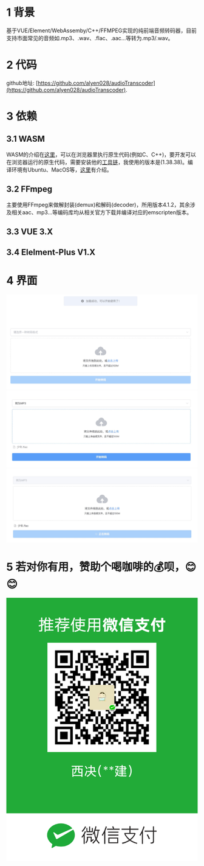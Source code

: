 # 1 背景
基于VUE/Element/WebAssemby/C++/FFMPEG实现的纯前端音频转码器，目前支持市面常见的音频如.mp3、.wav、.flac、.aac...等转为.mp3/.wav。
# 2 代码
github地址: [https://github.com/alyen028/audioTranscoder](https://github.com/alyen028/audioTranscoder).
# 3 依赖
## 3.1 WASM
WASM的介绍在[这里](https://webassembly.org/)，可以在浏览器里执行原生代码(例如C、C++)，要开发可以在浏览器运行的原生代码，需要安装他的[工具链](https://emscripten.org/docs/getting_started/downloads.html)，我使用的版本是(1.38.38)。编译环境有Ubuntu、MacOS等，[这里](https://emscripten.org/docs/getting_started/downloads.html#platform-notes-installation-instructions-sdk)有介绍。
## 3.2 FFmpeg
主要使用FFmpeg来做解封装(demux)和解码(decoder)，所用版本4.1.2，其余涉及相关aac、mp3...等编码库均从相关官方下载并编译对应的emscripten版本。

## 3.3 VUE 3.X
## 3.4 Elelment-Plus V1.X 
# 4 界面
![image](https://github.com/alyen028/audioTranscoder/blob/main/demo1.jpg)
![image](https://github.com/alyen028/audioTranscoder/blob/main/demo2.jpg)
![image](https://github.com/alyen028/audioTranscoder/blob/main/demo3.jpg)
# 5 若对你有用，赞助个喝咖啡的💰呗，😊😊
![image](https://github.com/alyen028/audioTranscoder/blob/main/sk.png)
